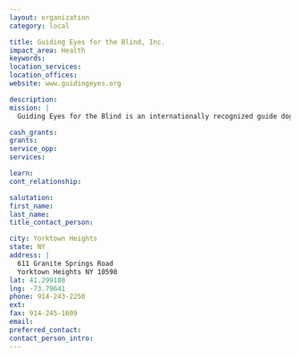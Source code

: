 ```yaml
---
layout: organization
category: local

title: Guiding Eyes for the Blind, Inc.
impact_area: Health
keywords: 
location_services: 
location_offices: 
website: www.guidingeyes.org

description: 
mission: |
  Guiding Eyes for the Blind is an internationally recognized guide dog school. Our family of professionals and supporting volunteers and donors are committed to one goal: giving our students the gift of greater personal freedom, independence and dignity by providing them the finest bred and trained guide dogs in the world. 

cash_grants: 
grants: 
service_opp: 
services: 

learn: 
cont_relationship: 

salutation: 
first_name: 
last_name: 
title_contact_person: 

city: Yorktown Heights
state: NY
address: |
  611 Granite Springs Road  
  Yorktown Heights NY 10598
lat: 41.299188
lng: -73.79641
phone: 914-243-2250
ext: 
fax: 914-245-1609
email: 
preferred_contact: 
contact_person_intro: 
---
```


